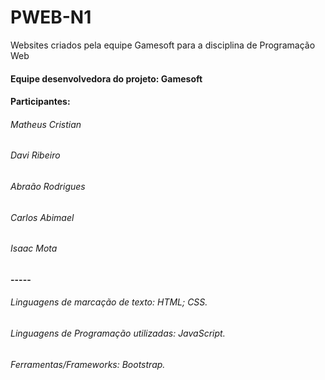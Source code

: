 # PWEB-N1
Websites criados pela equipe Gamesoft para a disciplina de Programação Web

#### Equipe desenvolvedora do projeto: Gamesoft

#### Participantes:

###### Matheus Cristian
###### Davi Ribeiro
###### Abraão Rodrigues
###### Carlos Abimael
###### Isaac Mota

#### -----

###### Linguagens de marcação de texto: HTML; CSS.
###### Linguagens de Programação utilizadas: JavaScript.
###### Ferramentas/Frameworks: Bootstrap.
